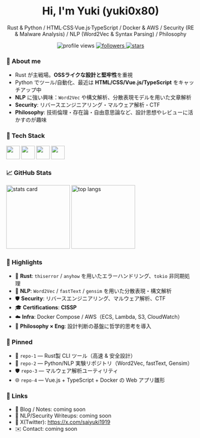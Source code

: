 <!-- ===================== HEADER ===================== -->
<h1 align="center">Hi, I'm Yuki (yuki0x80)</h1>
<p align="center">
  Rust & Python / HTML·CSS·Vue.js·TypeScript / Docker & AWS / Security (RE & Malware Analysis) / NLP (Word2Vec & Syntax Parsing) / Philosophy
</p>
<p align="center">
  <!-- Profile views -->
  <img src="https://komarev.com/ghpvc/?username=yuki0x80&label=Profile%20views&color=0e75b6&style=flat" alt="profile views" />
  <a href="https://github.com/yuki0x80?tab=followers">
    <img src="https://img.shields.io/github/followers/yuki0x80?label=Followers&style=flat" alt="followers">
  </a>
  <a href="https://github.com/yuki0x80?tab=repositories&sort=stargazers">
    <img src="https://img.shields.io/github/stars/yuki0x80?label=Stars&style=flat" alt="stars">
  </a>
</p>

<!-- ===================== ABOUT ===================== -->
### 👋 About me
- Rust が主戦場。**OSSライクな設計と堅牢性**を重視  
- Python でツール/自動化、最近は **HTML/CSS/Vue.js/TypeScript** をキャッチアップ中  
- **NLP** に強い興味：`Word2Vec` や構文解析、分散表現モデルを用いた文章解析  
- **Security**: リバースエンジニアリング・マルウェア解析・CTF  
- **Philosophy**: 技術倫理・存在論・自由意思論など、設計思想やレビューに活かすのが趣味  

<!-- ===================== SKILLS ===================== -->
### 🧰 Tech Stack
<p>
  <!-- Core langs & web -->
  <img src="https://skillicons.dev/icons?i=rust,python,html,css,ts,vue" height="36" />
  <!-- NLP / Data -->
  <img src="https://skillicons.dev/icons?i=python,tensorflow,pytorch" height="36" />
  <!-- Tooling & cloud -->
  <img src="https://skillicons.dev/icons?i=docker,aws,git,github,linux,bash,vscode" height="36" />
  <!-- Sec / analysis / docs -->
  <img src="https://skillicons.dev/icons?i=kali,regex,neovim,latex,md" height="36" />
</p>

<!-- ===================== STATS ===================== -->
### 📈 GitHub Stats
<p>
  <img
    src="https://github-readme-stats.vercel.app/api?username=yuki0x80&show_icons=true&theme=tokyonight&count_private=true&include_all_commits=true"
    height="170" alt="stats card" />
  <img
    src="https://github-readme-stats.vercel.app/api/top-langs/?username=yuki0x80&layout=compact&theme=tokyonight&langs_count=10&hide=html"
    height="170" alt="top langs" />
</p>

<!-- ===================== HIGHLIGHTS ===================== -->
### 🚀 Highlights
- 🦀 **Rust**: `thiserror` / `anyhow` を用いたエラーハンドリング、`tokio` 非同期処理  
- 🧪 **NLP**: `Word2Vec` / `fastText` / `gensim` を用いた分散表現・構文解析  
- 🛡️ **Security**: リバースエンジニアリング、マルウェア解析、CTF  
- 🎓 **Certifications**: **CISSP**
- ☁️ **Infra**: Docker Compose / AWS（ECS, Lambda, S3, CloudWatch）  
- 🧠 **Philosophy × Eng**: 設計判断の基盤に哲学的思考を導入  

<!-- ===================== PINNED ===================== -->
### 📌 Pinned
- 🦀 `repo-1` — Rust製 CLI ツール（高速 & 安全設計）  
- 🧪 `repo-2` — Python/NLP 実験リポジトリ（Word2Vec, fastText, Gensim）  
- 🛡️ `repo-3` — マルウェア解析ユーティリティ  
- 🌐 `repo-4` — Vue.js + TypeScript + Docker の Web アプリ雛形  

<!-- ===================== LINKS ===================== -->
### 🔗 Links
- 📝 Blog / Notes: coming soon
- 🧪 NLP/Security Writeups: coming soon
- 🧵 X(Twitter): https://x.com/saiyuki1919
- ✉️ Contact: coming soon

<!-- ===================== FOOTER ===================== -->
